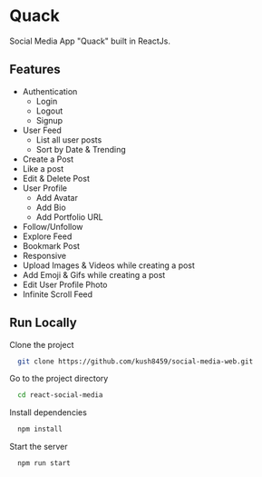 # Quack

Social Media App "Quack" built in ReactJs.

## Features

- Authentication
  - Login
  - Logout
  - Signup
- User Feed
  - List all user posts
  - Sort by Date & Trending
- Create a Post
- Like a post
- Edit & Delete Post
- User Profile
  - Add Avatar
  - Add Bio
  - Add Portfolio URL
- Follow/Unfollow
- Explore Feed
- Bookmark Post
- Responsive
- Upload Images & Videos while creating a post
- Add Emoji & Gifs while creating a post
- Edit User Profile Photo
- Infinite Scroll Feed

## Run Locally

Clone the project

```bash
  git clone https://github.com/kush8459/social-media-web.git
```

Go to the project directory

```bash
  cd react-social-media
```

Install dependencies

```bash
  npm install
```

Start the server

```bash
  npm run start
```
